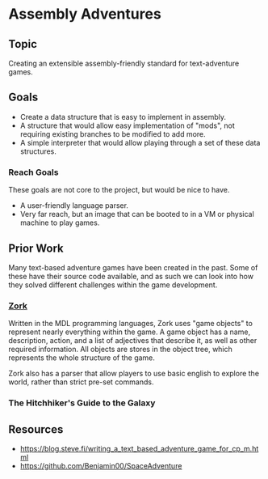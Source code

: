 # Assembly Adventures

## Topic
Creating an extensible assembly-friendly standard for text-adventure games.

## Goals
- Create a data structure that is easy to implement in assembly.
- A structure that would allow easy implementation of "mods", not requiring existing branches to be modified to add more.
- A simple interpreter that would allow playing through a set of these data structures.

### Reach Goals
These goals are not core to the project, but would be nice to have.
- A user-friendly language parser.
- Very far reach, but an image that can be booted to in a VM or physical machine to play games.

## Prior Work
Many text-based adventure games have been created in the past. Some of these have their source code available, and as such we can look into how they solved different challenges within the game development.

### [Zork](https://github.com/MITDDC/zork)
Written in the MDL programming languages, Zork uses "game objects" to represent nearly everything within the game. A game object has a name, description, action, and a list of adjectives that describe it, as well as other required information. All objects are stores in the object tree, which represents the whole structure of the game.

Zork also has a parser that allow players to use basic english to explore the world, rather than strict pre-set commands.

### The Hitchhiker's Guide to the Galaxy

## Resources
- https://blog.steve.fi/writing_a_text_based_adventure_game_for_cp_m.html
- https://github.com/Benjamin00/SpaceAdventure
